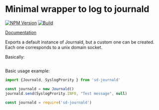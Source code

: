 # Minimal wrapper to log to journald


  [![NPM Version][npm-image]][npm-url]
  [![Build][github-image]][github-url]

[Documentation](https://github.com/sargun/sd-journald/tree/main/docs)

Exports a default instance of Journald, but a custom one can be created. Each one corresponds
to a unix domain socket.

Basically:

```typescript

```

Basic usage example:
```typescript
import {Journald, SyslogPrority } from 'sd-journald'

const journald = new Journald()
journald.send(SyslogPrority.INFO, "Test message", null)
```

```javascript
const journald = require('sd-journald')

```

[npm-image]: https://img.shields.io/npm/v/sd-journald.svg
[npm-url]: https://npmjs.org/package/sd-journald
[github-image]: https://github.com/sargun/sd-journald/workflows/CI/badge.svg
[github-url]: https://github.com/sargun/sd-journald/actions?query=workflow%3A%22CI%22